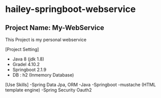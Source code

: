 # hailey-springboot-webservice
## Project Name: My-WebService
This Project is my personal webservice

[Project Setting]
- Java 8 (jdk 1.8)
- Gradel 4.10.2
- Springboot 2.1.9
- DB : h2 (Inmemory Database)

[Use Skills]
-Spring Data Jpa, ORM
-Java
-Springboot
-mustache (HTML template engine)
-Spring Security Oauth2
